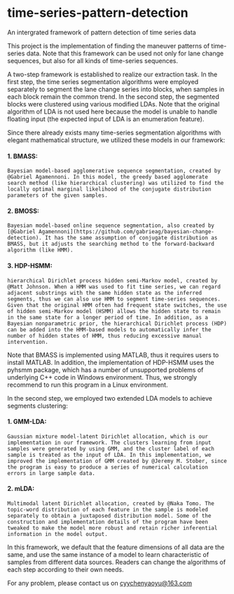 # time-series-pattern-detection
An intergrated framework of pattern detection of time series data


This project is the implementation of finding the maneuver patterns of time-series data. Note that this framework can be used not only for lane change sequences, but also for all kinds of time-series sequences.

A two-step framework is established to realize our extraction task. In the first step, the time series segmentation algorithms were employed separately to segment the lane change series into blocks, when samples in each block remain the common trend. In the second step, the segmented blocks were clustered using various modified LDAs. Note that the original algorithm of LDA is not used here because the model is unable to handle floating input (the expected input of LDA is an enumeration feature).

Since there already exists many time-series segmentation algorithms with elegant mathematical structure, we utilized these models in our framework:

#### 1. BMASS: 
    Bayesian model-based agglomerative sequence segmentation, created by @Gabriel Agamennoni. In this model, the greedy based agglomerate search method (like hierarchical clustering) was utilized to find the locally optimal marginal likelihood of the conjugate distribution parameters of the given samples.

#### 2. BMOSS: 
    Bayesian model-based online sequence segmentation, also created by [@Gabriel Agamennoni](https://github.com/gabrieag/bayesian-change-detection). It has the same assumption of conjugate distribution as BMASS, but it adjusts the searching method to the forward-backward algorithm (like HMM).

#### 3. HDP-HSMM: 
    hierarchical Dirichlet process hidden semi-Markov model, created by @Matt Johnson. When a HMM was used to fit time series, we can regard adjacent substrings with the same hidden state as the inferred segments, thus we can also use HMM to segment time-series sequences. Given that the original HMM often had frequent state switches, the use of hidden semi-Markov model (HSMM) allows the hidden state to remain in the same state for a longer period of time. In addition, as a Bayesian nonparametric prior, the hierarchical Dirichlet process (HDP) can be added into the HMM-based models to automatically infer the number of hidden states of HMM, thus reducing excessive manual intervention.

Note that BMASS is implemented using MATLAB, thus it requires users to install MATLAB. In addition, the implementation of HDP-HSMM uses the pyhsmm package, which has a number of unsupported problems of underlying C++ code in Windows environment. Thus, we strongly recommend to run this program in a Linux environment.

In the second step, we employed two extended LDA models to achieve segments clustering:

#### 1. GMM-LDA: 
    Gaussian mixture model-latent Dirichlet allocation, which is our implementation in our framework. The clusters learning from input samples were generated by using GMM, and the cluster label of each sample is treated as the input of LDA. In this implementation, we improved the implementation of GMM created by @Jeremy M. Stober, since the program is easy to produce a series of numerical calculation errors in large sample data.

#### 2. mLDA: 
    Multimodal latent Dirichlet allocation, created by @Naka Tomo. The topic-word distribution of each feature in the sample is modeled separately to obtain a juxtaposed distribution model. Some of the construction and implementation details of the program have been tweaked to make the model more robust and retain richer inferential information in the model output.

In this framework, we default that the feature dimensions of all data are the same, and use the same instance of a model to learn characteristic of samples from different data sources. Readers can change the algorithms of each step according to their own needs.

For any problem, please contact us on cyychenyaoyu@163.com
